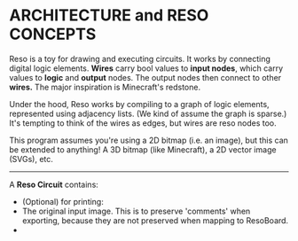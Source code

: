 # ARCHITECTURE and RESO CONCEPTS

Reso is a toy for drawing and executing circuits. It works by connecting digital logic elements. **Wires** carry bool values to **input nodes**, which carry values to **logic** and **output** nodes. The output nodes then connect to other **wires.** The major inspiration is Minecraft's redstone.

Under the hood, Reso works by compiling to a graph of logic elements, represented using adjacency lists. (We kind of assume the graph is sparse.) It's tempting to think of the wires as edges, but wires are reso nodes too.

This program assumes you're using a 2D bitmap (i.e. an image), but this can be extended to anything! A 3D bitmap (like Minecraft), a 2D vector image (SVGs), etc.

---

A **Reso Circuit** contains:

 - (Optional) for printing:
  - The original input image. This is to preserve 'comments' when exporting, because they are not preserved when mapping to ResoBoard.
 - 